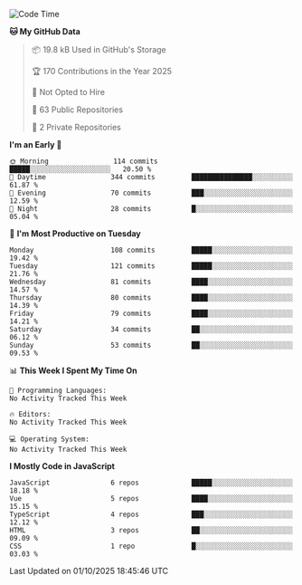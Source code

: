 <!--START_SECTION:waka-->
![Code Time](http://img.shields.io/badge/Code%20Time-1%2C484%20hrs%2047%20mins-blue)

**🐱 My GitHub Data** 

> 📦 19.8 kB Used in GitHub's Storage 
 > 
> 🏆 170 Contributions in the Year 2025
 > 
> 🚫 Not Opted to Hire
 > 
> 📜 63 Public Repositories 
 > 
> 🔑 2 Private Repositories 
 > 
**I'm an Early 🐤** 

```text
🌞 Morning                114 commits         █████░░░░░░░░░░░░░░░░░░░░   20.50 % 
🌆 Daytime                344 commits         ███████████████░░░░░░░░░░   61.87 % 
🌃 Evening                70 commits          ███░░░░░░░░░░░░░░░░░░░░░░   12.59 % 
🌙 Night                  28 commits          █░░░░░░░░░░░░░░░░░░░░░░░░   05.04 % 
```
📅 **I'm Most Productive on Tuesday** 

```text
Monday                   108 commits         █████░░░░░░░░░░░░░░░░░░░░   19.42 % 
Tuesday                  121 commits         █████░░░░░░░░░░░░░░░░░░░░   21.76 % 
Wednesday                81 commits          ████░░░░░░░░░░░░░░░░░░░░░   14.57 % 
Thursday                 80 commits          ████░░░░░░░░░░░░░░░░░░░░░   14.39 % 
Friday                   79 commits          ████░░░░░░░░░░░░░░░░░░░░░   14.21 % 
Saturday                 34 commits          ██░░░░░░░░░░░░░░░░░░░░░░░   06.12 % 
Sunday                   53 commits          ██░░░░░░░░░░░░░░░░░░░░░░░   09.53 % 
```


📊 **This Week I Spent My Time On** 

```text
💬 Programming Languages: 
No Activity Tracked This Week

🔥 Editors: 
No Activity Tracked This Week

💻 Operating System: 
No Activity Tracked This Week
```

**I Mostly Code in JavaScript** 

```text
JavaScript               6 repos             █████░░░░░░░░░░░░░░░░░░░░   18.18 % 
Vue                      5 repos             ████░░░░░░░░░░░░░░░░░░░░░   15.15 % 
TypeScript               4 repos             ███░░░░░░░░░░░░░░░░░░░░░░   12.12 % 
HTML                     3 repos             ██░░░░░░░░░░░░░░░░░░░░░░░   09.09 % 
CSS                      1 repo              █░░░░░░░░░░░░░░░░░░░░░░░░   03.03 % 
```




 Last Updated on 01/10/2025 18:45:46 UTC
<!--END_SECTION:waka-->
